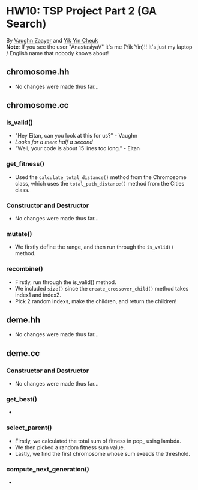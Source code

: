 # HW10: TSP Project Part 2 (GA Search)
By [Vaughn Zaayer](https://github.com/vaughnzaayer) and [Yik Yin Cheuk](https://github.com/ycheuk)
<br />
**Note**: If you see the user "AnastasiyaV" it's me (Yik Yin)!! It's just my laptop / English name that nobody knows about!
## chromosome.hh
- No changes were made thus far...
## chromosome.cc
### is_valid()
- "Hey Eitan, can you look at this for us?" - Vaughn
- *Looks for a mere half a second*
- "Well, your code is about 15 lines too long." - Eitan
### get_fitness()
- Used the `calculate_total_distance()` method from the Chromosome class, which uses the `total_path_distance()` method from the Cities class.
### Constructor and Destructor
- No changes were made thus far...
### mutate()
- We firstly define the range, and then run through the `is_valid()` method.
### recombine()
- Firstly, run through the is_valid() method.
- We included `size()` since the `create_crossover_child()` method takes index1 and index2.
- Pick 2 random indexs, make the children, and return the children!
## deme.hh
- No changes were made thus far...
## deme.cc
### Constructor and Destructor
- No changes were made thus far...
### get_best()
- 
### select_parent()
- Firstly, we calculated the total sum of fitness in pop_ using lambda. 
- We then picked a random fitness sum value. 
- Lastly, we find the first chromosome whose sum exeeds the threshold. 
### compute_next_generation()
- 
